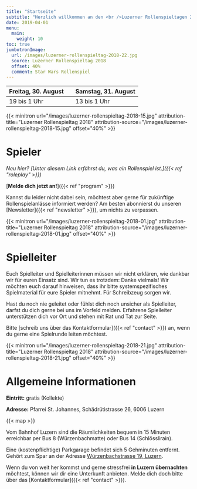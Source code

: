 ```yaml
---
title: "Startseite"
subtitle: "Herzlich willkommen an den <br />Luzerner Rollenspieltagen 2019"
date: 2019-04-01
menu:
  main:
    weight: 10
toc: true
jumbotronImage:
  url: /images/luzerner-rollenspieltag-2018-22.jpg
  source: Luzerner Rollenspieltag 2018
  offset: 40%
  comment: Star Wars Rollenspiel
---
```


| Freitag, <nobr>30. August</nobr> |     | Samstag, <nobr>31. August</nobr> |
| -------------------------------- | --- | -------------------------------- |
| 19 bis 1 Uhr                     |     | 13 bis 1 Uhr                     |

{{< minitron url="/images/luzerner-rollenspieltag-2018-15.jpg" attribution-title="Luzerner Rollenspieltag 2018" attribution-source="/images/luzerner-rollenspieltag-2018-15.jpg" offset="40%" >}}

# Spieler

_Neu hier? [Unter diesem Link erfährst du, was ein Rollenspiel ist.]({{< ref "roleplay" >}})_

[**Melde dich jetzt an!**]({{< ref "program" >}})

Kannst du leider nicht dabei sein, möchtest aber gerne für zukünftige Rollenspielanlässe informiert werden? Am besten abonnierst du unseren [Newsletter]({{< ref "newsletter" >}}), um nichts zu verpassen.

{{< minitron url="/images/luzerner-rollenspieltag-2018-01.jpg" attribution-title="Luzerner Rollenspieltag 2018" attribution-source="/images/luzerner-rollenspieltag-2018-01.jpg" offset="40%" >}}

# Spielleiter

Euch Spielleiter und Spielleiterinnen müssen wir nicht erklären, wie dankbar wir für euren Einsatz sind. Wir tun es trotzdem: Danke vielmals! Wir möchten euch darauf hinweisen, dass ihr bitte systemspezifisches Spielmaterial für eure Spieler mitnehmt. Für Schreibzeug sorgen wir.

Hast du noch nie geleitet oder fühlst dich noch unsicher als Spielleiter, darfst du dich gerne bei uns im Vorfeld melden. Erfahrene Spielleiter unterstützen dich vor Ort und stehen mit Rat und Tat zur Seite.

Bitte [schreib uns über das Kontaktformular]({{< ref "contact" >}}) an, wenn du gerne eine Spielrunde leiten möchtest.

{{< minitron url="/images/luzerner-rollenspieltag-2018-21.jpg" attribution-title="Luzerner Rollenspieltag 2018" attribution-source="/images/luzerner-rollenspieltag-2018-21.jpg" offset="40%" >}}

# Allgemeine Informationen

**Eintritt:** gratis (Kollekte)

**Adresse:** Pfarrei St. Johannes, Schädrütistrasse 26, 6006 Luzern

{{< map >}}

Vom Bahnhof Luzern sind die Räumlichkeiten bequem in 15 Minuten erreichbar per Bus 8 (Würzenbachmatte) oder Bus 14 (Schlösslirain).

Eine (kostenpflichtige) Parkgarage befindet sich 5 Gehminuten entfernt. Gehört zum Spar an der Adresse [Würzenbachstrasse 19, Luzern](https://www.google.com/maps/place/SPAR+Supermarkt+Luzern-W%C3%BCrzenbach/@47.0550262,8.3416737,17z/data=!3m1!4b1!4m5!3m4!1s0x478ffbe48d8adf9d:0xdd347929f81510b5!8m2!3d47.0550262!4d8.3438624).

Wenn du von weit her kommst und gerne stressfrei **in Luzern übernachten** möchtest, können wir dir eine Unterkunft anbieten. Melde dich doch bitte über das [Kontaktformular]({{< ref "contact" >}}).

